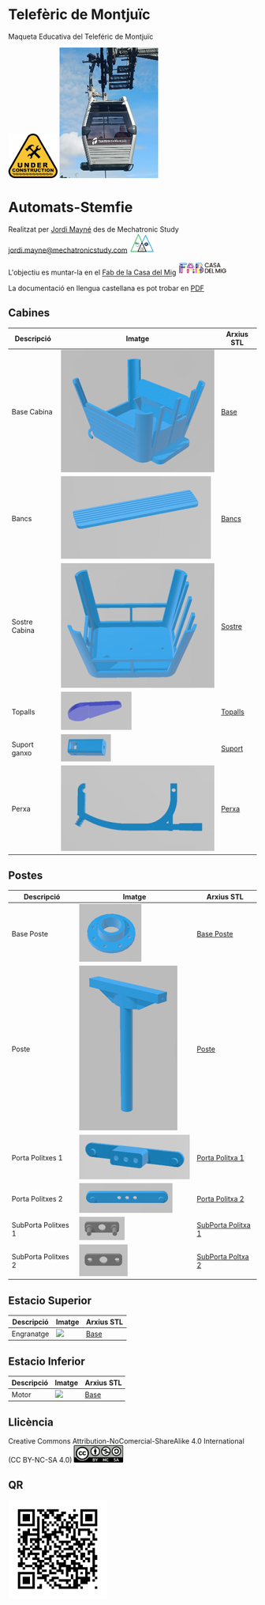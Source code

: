 # Telefèric de Montjuïc
Maqueta Educativa del Teleféric de Montjuïc 

<img src="Imatges/UnderConstruction.png" width="100" />

<img src="Imatges/Cabina.jpg" width="200" />


# Automats-Stemfie

Realitzat per [Jordi Mayné](https://github.com/maynej) des de Mechatronic Study jordi.mayne@mechatronicstudy.com <img src="Imatges/Logo3senseFons.png" width="50" />

L'objectiu es muntar-la en el [Fab de la Casa del Mig](https://www.fabcasadelmig.cat/)  <img src="Imatges/FAB.png" width="100" />

La documentació en llengua castellana es pot trobar en [PDF](https://github.com/maynej/CableCar-Montjuic/tree/main/DOC_ESP) 

## Cabines 
  
Descripció         | Imatge          | Arxius STL    
------------- | ------------- | ------------- 
Base Cabina |![](Imatges/Base.png) | [Base](STL/STL_Cabines/Base.stl) 
Bancs |![](Imatges/Bancs.png) | [Bancs](STL/STL_Cabines/Bancs_x2.stl)
Sostre Cabina |![](Imatges/Sostre.png) | [Sostre](STL/STL_Cabines/Sostre.stl) 
Topalls |![](Imatges/Topalls.png) | [Topalls](STL/STL_Cabines/Topall_x4.stl)
Suport ganxo |![](Imatges/SobreSostre.png) | [Suport](STL/STL_Cabines/SobreSostre.stl)
Perxa |![](Imatges/Perxa.png) | [Perxa](STL/STL_Cabines/Perxa.stl)

## Postes 
  
Descripció         | Imatge          | Arxius STL    
------------- | ------------- | ------------- 
Base Poste |![](Imatges/BasePoste.png) | [Base Poste](STL/STL_Postes/BasePoste_x3.stl)
Poste |![](Imatges/Poste.png) | [Poste](STL/STL_Postes/Poste_x3.stl)
Porta Politxes 1 |![](Imatges/PortaPolitxes1.png) | [Porta Politxa 1](STL/STL_Postes/PortaPolitxes1_x6.stl)
Porta Politxes 2 |![](Imatges/PortaPolitxes2.png) | [Porta Politxa 2](STL/STL_Postes/PortaPolitxes2_x6.stl)
SubPorta Politxes 1 |![](Imatges/SubPortaPolitxa1.png) | [SubPorta Politxa 1](STL/STL_Postes/SubPortapolitxes2_x12.stl)
SubPorta Politxes 2 |![](Imatges/SubPortaPolitxa2.png) | [SubPorta Poltxa 2](STL/STL_Postes/SubPortapolitxes2_x12.stl)

## Estacio Superior 
  
Descripció         | Imatge          | Arxius STL    
------------- | ------------- | ------------- 
Engranatge |![](Imatges/.png) | [Base](STL/STL_Postes/_x3.stl)


## Estacio Inferior 
  
Descripció         | Imatge          | Arxius STL    
------------- | ------------- | ------------- 
Motor |![](Imatges/.png) | [Base](STL/STL_Cabines/.stl) 


## Llicència

Creative Commons Attribution-NoComercial-ShareAlike 4.0 International (CC BY-NC-SA 4.0)  <img src="Imatges/CC.png" width="100" />

## QR

<img src="Imatges/QR_Teleferic.png" width="200" />



